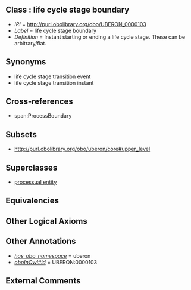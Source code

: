 
## Class : life cycle stage boundary

 * *IRI* = http://purl.obolibrary.org/obo/UBERON_0000103
 * *Label* = life cycle stage boundary
 * *Definition* = Instant starting or ending a life cycle stage. These can be arbitrary/fiat.

## Synonyms

 * life cycle stage transition event
 * life cycle stage transition instant

## Cross-references

 * span:ProcessBoundary

## Subsets

 * http://purl.obolibrary.org/obo/uberon/core#upper_level

## Superclasses

 * [processual entity](../../UBERON/00/UBERON_0000000.md)

## Equivalencies


## Other Logical Axioms


## Other Annotations

 * *[has_obo_namespace](../../ce/oboInOwl#hasOBONamespace.md)* = uberon
 * *[oboInOwl#id](../../id/oboInOwl#id.md)* = UBERON:0000103

## External Comments

